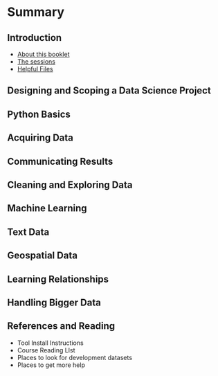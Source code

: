 # Summary

## Introduction

* [About this booklet](README.md)
* [The sessions](about-this-booklet.md)
* [Helpful Files](helpful-files.md)

## Designing and Scoping a Data Science Project

## Python Basics

## Acquiring Data

## Communicating Results

## Cleaning and Exploring Data

## Machine Learning

## Text Data

## Geospatial Data

## Learning Relationships

## Handling Bigger Data

## References and Reading

* Tool Install Instructions
* Course Reading LIst
* Places to look for development datasets
* Places to get more help


